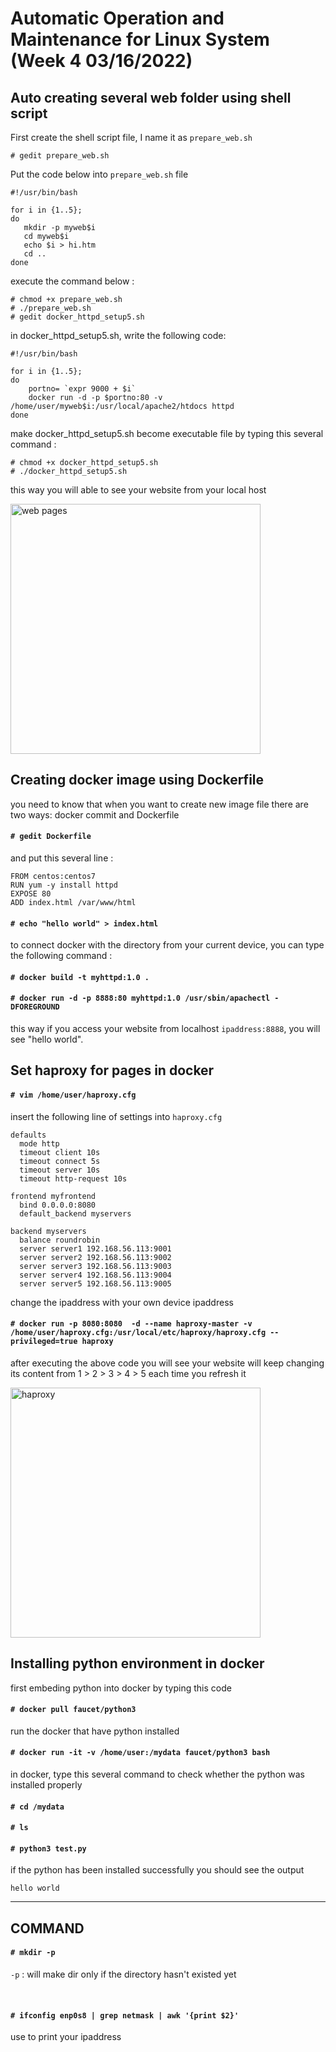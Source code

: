 # Automatic Operation and Maintenance for Linux System (Week 4 03/16/2022)

## Auto creating several web folder using shell script

First create the shell script file, I name it as `prepare_web.sh`
```
# gedit prepare_web.sh
```

Put the code below into `prepare_web.sh` file

```
#!/usr/bin/bash

for i in {1..5};
do
   mkdir -p myweb$i
   cd myweb$i
   echo $i > hi.htm
   cd ..
done
```

execute the command below :

```
# chmod +x prepare_web.sh
# ./prepare_web.sh
# gedit docker_httpd_setup5.sh
```

in docker_httpd_setup5.sh, write the following code:

```
#!/usr/bin/bash

for i in {1..5};
do
	portno= `expr 9000 + $i`
	docker run -d -p $portno:80 -v /home/user/myweb$i:/usr/local/apache2/htdocs httpd
done
```

make docker_httpd_setup5.sh become executable file by typing this several command :

```
# chmod +x docker_httpd_setup5.sh
# ./docker_httpd_setup5.sh
```

this way you will able to see your website from your local host

<img src="source/(w5)1.PNG" alt="web pages" title="web pages" width="400"><br>

## Creating docker image using Dockerfile 
you need to know that when you want to create new image file there are two ways: docker commit and Dockerfile

#### `# gedit Dockerfile`

and put this several line :

```
FROM centos:centos7
RUN yum -y install httpd
EXPOSE 80
ADD index.html /var/www/html
```

#### `# echo "hello world" > index.html`
to connect docker with the directory from your current device, you can type the following command :
#### `# docker build -t myhttpd:1.0 .`
#### `# docker run -d -p 8888:80 myhttpd:1.0 /usr/sbin/apachectl -DFOREGROUND`

this way if you access your website from localhost `ipaddress:8888`, you will see "hello world".

## Set haproxy for pages in docker

#### `# vim /home/user/haproxy.cfg`

insert the following line of settings into `haproxy.cfg`

```
defaults
  mode http
  timeout client 10s
  timeout connect 5s
  timeout server 10s
  timeout http-request 10s

frontend myfrontend
  bind 0.0.0.0:8080
  default_backend myservers

backend myservers
  balance roundrobin
  server server1 192.168.56.113:9001
  server server2 192.168.56.113:9002
  server server3 192.168.56.113:9003
  server server4 192.168.56.113:9004
  server server5 192.168.56.113:9005
```

change the ipaddress with your own device ipaddress

#### `# docker run -p 8080:8080  -d --name haproxy-master -v /home/user/haproxy.cfg:/usr/local/etc/haproxy/haproxy.cfg --privileged=true haproxy`

after executing the above code you will see your website will keep changing its content from 1 > 2 > 3 > 4 > 5 each time you refresh it

<img src="source/(w5)3.PNG" alt="haproxy" title="haproxy" width="400"><br>


## Installing python environment in docker
first embeding python into docker by typing this code
#### `# docker pull faucet/python3`
run the docker that have python installed
#### `# docker run -it -v /home/user:/mydata faucet/python3 bash`
in docker, type this several command to check whether the python was installed properly
#### `# cd /mydata`
#### `# ls`
#### `# python3 test.py`

if the python has been installed successfully you should see the output

```
hello world
```

---

## COMMAND
#### `# mkdir -p`
`-p` : will make dir only if the directory hasn't existed yet

<br>

#### `# ifconfig enp0s8 | grep netmask | awk '{print $2}'`
use to print your ipaddress